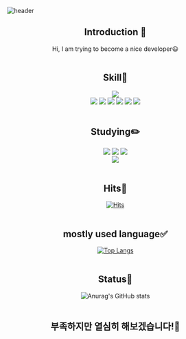 <!-- 헤더 -->
![header](https://capsule-render.vercel.app/api?type=slice&color=auto&height=200&section=header&text=Hello&desc=I'm%20HarrySeop&fontSize=60&rotate=14&fontAlignY=25&fontAlign=75&descAlignY=43&descAlign=80&&animation=twinkling)

<div align=center>
<!--소개-->

## Introduction :raising_hand:
Hi, I am trying to become a nice developer:smiley:
<br/><br/>

<!--기술스택-->
  ## Skill:baby_chick:

  <!--프론트-->
  <!--백-->
  <!--전자통신과-->
  <img src="https://img.shields.io/badge/Arduino-00878F?style=flat&logo=arduino&logoColor=white"/>
  <br>
  <!--언어 및 툴 -->
  <img src="https://img.shields.io/badge/C-A8B9CC?style=flat&logo=c&logoColor=white"/>
  <img src="https://img.shields.io/badge/Python-3776AB?style=flat&logo=python&logoColor=white"/>
  <img src="https://img.shields.io/badge/Java-007396?style=flat&logo=Java&logoColor=white"/>
  <img src="https://img.shields.io/badge/Html-E34F26?style=flat&logo=html5&logoColor=white"/>
  <img src="https://img.shields.io/badge/CSS-1572B6?style=flat&logo=css3&logoColor=white"/>
  <img src="https://img.shields.io/badge/JavaScript-F7DF1E?style=flat&logo=JavaScript&logoColor=white"/>
  <br/><br/>
  
  <!--공부중 -->
  ## Studying:pencil2: 
  <img src="https://img.shields.io/badge/JavaScript-F7DF1E?style=flat&logo=JavaScript&logoColor=white"/>
  <img src="https://img.shields.io/badge/TypeScript-3178C6?style=flat&logo=TypeScript&logoColor=white"/>
  <img src="https://img.shields.io/badge/React-61DAFB?style=flat&logo=React&logoColor=white"/>
  <!--백-->
  <br/>
  <img src="https://img.shields.io/badge/Spring-6DB33F?style=flat&logo=Spring&logoColor=white"/>
 <!--언어 및 툴 --> 
 <br/><br/>
 
<!--Hits-->
## Hits:clap:
[![Hits](https://hits.seeyoufarm.com/api/count/incr/badge.svg?url=https%3A%2F%2Fgithub.com%2FHarrySeop&count_bg=%2379C83D&title_bg=%23555555&icon=&icon_color=%23E7E7E7&title=hits&edge_flat=false)](https://hits.seeyoufarm.com)
<br/><br/>

<!-- 그동안 해온 언어-->
## mostly used language:white_check_mark:
[![Top Langs](https://github-readme-stats.vercel.app/api/top-langs/?username=HarrySeop&layout=compact)](https://github.com/HarrySeop/github-readme-stats)
<br/><br/>

<!--Github stats-->
## Status:muscle:
![Anurag's GitHub stats](https://github-readme-stats.vercel.app/api?username=HarrySeop&show_icons=true&theme=radical)
<br/><br/>

## 부족하지만 열심히 해보겠습니다!:bow:
</div>
 
